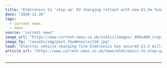 ```yaml
---
title: "Elmtronics to 'step up' EV charging rollout with new £1.5m funding"
date: "2020-11-26"
tags: 
  - current news
  - news
source: "current news"
image_url: "https://www.current-news.co.uk/static/images/_400x400_crop_center-center/Dan-Martin-Anthony-Piggott-image-Elmtronics.jpg"
image_fp: "/assets/img/post_thumbnails/118.jpg"
lead: "​Electric vehicle charging firm Elmtronics has secured £1.5 million in funding to help drive its expansion."
article_url: "https://www.current-news.co.uk/news/elmtronics-to-step-up-ev-charging-rollout-with-new-1-5m-funding?utm_source=rss-feeds&utm_medium=rss&utm_campaign=rss"
---
```


---
